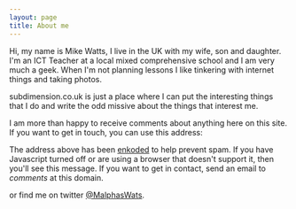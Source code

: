 ```yaml
---
layout: page
title: About me
---
```


Hi, my name is Mike Watts, I live in the UK with my wife, son and daughter. I'm an ICT Teacher at a local 
mixed comprehensive school and I am very much a geek. When I'm not planning lessons I like tinkering with 
internet things and taking photos.

subdimension.co.uk is just a place where I can put the interesting things that I do and write the odd 
missive about the things that interest me.

I am more than happy to receive comments about anything here on this site. If you want to get in touch, you can use this address:

<p><script type="text/javascript">
//<![CDATA[
<!--
var x="function f(x){var i,o=\"\",ol=x.length,l=ol;while(x.charCodeAt(l/13)!" +
"=114){try{x+=x;l+=l;}catch(e){}}for(i=l-1;i>=0;i--){o+=x.charAt(i);}return " +
"o.substr(0,ol);}f(\")411,\\\"U]WBHWt\\\\HZ610\\\\120\\\\Mr\\\\200\\\\N114/5" +
"?4134 '320\\\\!%>*# #(tk420\\\\/%0+7b/)730\\\\JX[130\\\\f400\\\\][B\\\\\\\\" +
"@320\\\\020\\\\m[Z000\\\\BO500\\\\DFATH@IJFCUl^nhu771\\\\tuxu/{g~xqb,Q1mo{`" +
"'g9&+lmen\\\\420\\\\610\\\\410\\\\Tr\\\\620\\\\220\\\\330\\\\000\\\\720\\\\" +
"430\\\\620\\\\\\\"(f};o nruter};))++y(^)i(tAedoCrahc.x(edoCrahCmorf.gnirtS=" +
"+o;721=%y{)++i;l<i;0=i(rof;htgnel.x=l,\\\"\\\"=o,i rav{)y,x(f noitcnuf\")"   ;
while(x=eval(x));
//-->
//]]>
</script></p>


<noscript>
<p>The address above has been <a href="http://hivelogic.com/enkoder/form">enkoded</a> to help prevent spam. If you have Javascript turned off or are using a browser that doesn't support it, then you'll see this message. If you want to get in contact, send an email to <em>comments</em> at this domain.</p>
</noscript>

or find me on twitter [@MalphasWats](http://twitter.com/MalphasWats).
